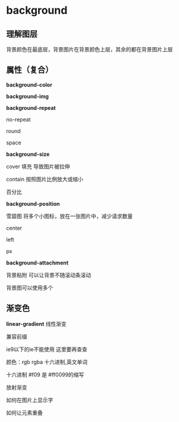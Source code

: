 # background

## 理解图层

背景颜色在最底层，背景图片在背景颜色上层，其余的都在背景图片上层

## 属性（复合）

**background-color**

**background-img**

**background-repeat**

no-repeat

round

space

**background-size**

cover 填充 导致图片被拉伸

contain 按照图片比例放大或缩小

百分比

**background-position**

雪碧图 将多个小图标，放在一张图片中，减少请求数量

center

left

px

**background-attachment**

背景粘附 可以让背景不随滚动条滚动

背景图可以使用多个

## 渐变色

**linear-gradient** 线性渐变

兼容前缀

ie9以下的ie不能使用 这里要再查查

颜色：rgb rgba 十六进制,英文单词

十六进制 #f09 是 #ff0099的缩写

放射渐变



如何在图片上显示字

如何让元素重叠